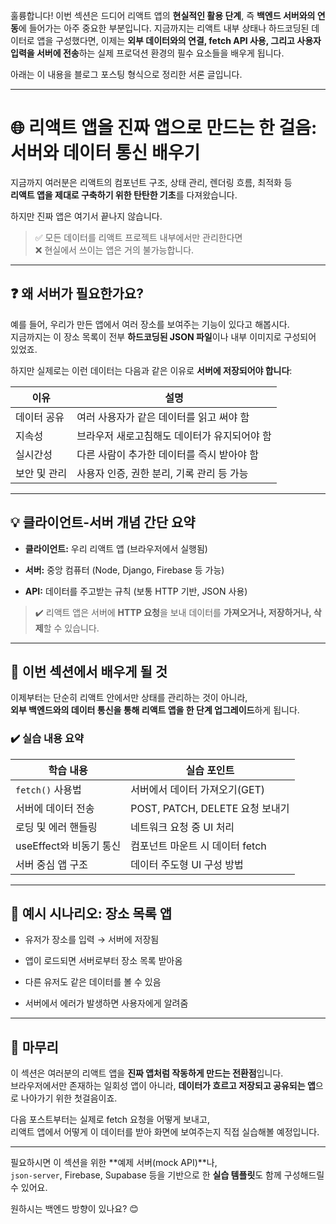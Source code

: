 훌륭합니다! 이번 섹션은 드디어 리액트 앱의 **현실적인 활용 단계**, 즉 **백엔드 서버와의 연동**에 들어가는 아주 중요한 부분입니다. 지금까지는 리액트 내부 상태나 하드코딩된 데이터로 앱을 구성했다면, 이제는 **외부 데이터와의 연결, fetch API 사용, 그리고 사용자 입력을 서버에 전송**하는 실제 프로덕션 환경의 필수 요소들을 배우게 됩니다.

아래는 이 내용을 블로그 포스팅 형식으로 정리한 서론 글입니다.

---

# 🌐 리액트 앱을 진짜 앱으로 만드는 한 걸음: 서버와 데이터 통신 배우기

지금까지 여러분은 리액트의 컴포넌트 구조, 상태 관리, 렌더링 흐름, 최적화 등  
**리액트 앱을 제대로 구축하기 위한 탄탄한 기초**를 다져왔습니다.

하지만 진짜 앱은 여기서 끝나지 않습니다.

> ✅ 모든 데이터를 리액트 프로젝트 내부에서만 관리한다면  
> ❌ 현실에서 쓰이는 앱은 거의 불가능합니다.

---

## ❓ 왜 서버가 필요한가요?

예를 들어, 우리가 만든 앱에서 여러 장소를 보여주는 기능이 있다고 해봅시다.  
지금까지는 이 장소 목록이 전부 **하드코딩된 JSON 파일**이나 내부 이미지로 구성되어 있었죠.

하지만 실제로는 이런 데이터는 다음과 같은 이유로 **서버에 저장되어야 합니다**:

|이유|설명|
|---|---|
|데이터 공유|여러 사용자가 같은 데이터를 읽고 써야 함|
|지속성|브라우저 새로고침해도 데이터가 유지되어야 함|
|실시간성|다른 사람이 추가한 데이터를 즉시 받아야 함|
|보안 및 관리|사용자 인증, 권한 분리, 기록 관리 등 가능|

---

## 💡 클라이언트-서버 개념 간단 요약

- **클라이언트:** 우리 리액트 앱 (브라우저에서 실행됨)
    
- **서버:** 중앙 컴퓨터 (Node, Django, Firebase 등 가능)
    
- **API:** 데이터를 주고받는 규칙 (보통 HTTP 기반, JSON 사용)
    

> ✔️ 리액트 앱은 서버에 **HTTP 요청**을 보내 데이터를 **가져오거나, 저장하거나, 삭제**할 수 있습니다.

---

## 🧠 이번 섹션에서 배우게 될 것

이제부터는 단순히 리액트 안에서만 상태를 관리하는 것이 아니라,  
**외부 백엔드와의 데이터 통신을 통해 리액트 앱을 한 단계 업그레이드**하게 됩니다.

### ✔️ 실습 내용 요약

|학습 내용|실습 포인트|
|---|---|
|`fetch()` 사용법|서버에서 데이터 가져오기(GET)|
|서버에 데이터 전송|POST, PATCH, DELETE 요청 보내기|
|로딩 및 에러 핸들링|네트워크 요청 중 UI 처리|
|useEffect와 비동기 통신|컴포넌트 마운트 시 데이터 fetch|
|서버 중심 앱 구조|데이터 주도형 UI 구성 방법|

---

## 📌 예시 시나리오: 장소 목록 앱

- 유저가 장소를 입력 → 서버에 저장됨
    
- 앱이 로드되면 서버로부터 장소 목록 받아옴
    
- 다른 유저도 같은 데이터를 볼 수 있음
    
- 서버에서 에러가 발생하면 사용자에게 알려줌
    

---

## 🚀 마무리

이 섹션은 여러분의 리액트 앱을 **진짜 앱처럼 작동하게 만드는 전환점**입니다.  
브라우저에서만 존재하는 일회성 앱이 아니라, **데이터가 흐르고 저장되고 공유되는 앱**으로 나아가기 위한 첫걸음이죠.

다음 포스트부터는 실제로 fetch 요청을 어떻게 보내고,  
리액트 앱에서 어떻게 이 데이터를 받아 화면에 보여주는지 직접 실습해볼 예정입니다.

---

필요하시면 이 섹션을 위한 **예제 서버(mock API)**나,  
`json-server`, Firebase, Supabase 등을 기반으로 한 **실습 템플릿**도 함께 구성해드릴 수 있어요.

원하시는 백엔드 방향이 있나요? 😊